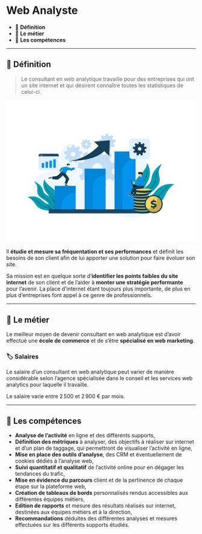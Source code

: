 # Web Analyste

*  🔖 **Définition**
*  🔖 **Le métier**
*  🔖 **Les compétences**

___

## 📑 Définition

> Le consultant en web analytique travaille pour des entreprises qui ont un site internet et qui désirent connaître toutes les statistiques de celui-ci. 

![image](./resources/web-analyste.webp)

Il **étudie et mesure sa fréquentation et ses performances** et définit les besoins de son client afin de lui apporter une solution pour faire évoluer son site.

Sa mission est en quelque sorte d’**identifier les points faibles du site internet** de son client et de l’aider à **monter une stratégie performante** pour l’avenir. La place d’internet étant toujours plus importante, de plus en plus d’entreprises font appel à ce genre de professionnels.

___

## 📑 Le métier

Le meilleur moyen de devenir consultant en web analytique est d’avoir effectué une **école de commerce** et de s’être **spécialisé en web marketing**.

### 🏷️ **Salaires**

Le salaire d’un consultant en web analytique peut varier de manière considérable selon l’agence spécialisée dans le conseil et les services web analytics pour laquelle il travaille. 

Le salaire varie entre 2 500 et 2 900 € par mois.

___

## 📑 Les compétences

* **Analyse de l’activité** en ligne et des différents supports,
* **Définition des métriques** à analyser, des objectifs à réaliser sur internet et d’un plan de taggage, qui permettront de visualiser l’activité en ligne,
* **Mise en place des outils d’analyse**, des CRM et éventuellement de cookies dédiés à l’analyse web,
* **Suivi quantitatif et qualitatif** de l’activité online pour en dégager les tendances du trafic,
* **Mise en évidence du parcours** client et de la pertinence de chaque étape sur la plateforme web,
* **Création de tableaux de bords** personnalisés rendus accessibles aux différentes équipes métiers,
* **Edition de rapports** et mesure des résultats réalisés sur internet, destinées aux équipes métiers et à la direction,
* **Recommandations** déduites des différentes analyses et mesures effectuées sur les différents supports étudiés.
